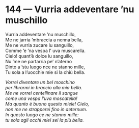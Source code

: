 # 144 — Vurria addeventare ’nu muschillo

Vurria addeventare ’nu muschillo,  
Me ne jarria ’mbraccia a nenna bella,  
Me ne vurria zucare lu sanguillo,  
Comme ’e ’na vespa l’ uva muscarella.  
Cielo! quant’è dolce lu sanguillo,  
Nu ’me ne partarria pe’ n’aterno  
Dinto a ’stu luogo nce ne stanno mille,  
Tu sola a l’uocchie mie si la chiù bella.

_Vorrei diventare un bel moschino  
per librarmi in braccio alla mia bella.  
Me ne vorrei centellinare il sangue  
come una vespa l’uva moscatella!  
Ma quanto è buono questo miele! Cielo,  
non me ne strapperei fino in aeternum.  
In questo luogo ce ne stanno mille:  
tu sola agli occhi miei sei la più bella._

